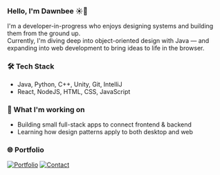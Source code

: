 ### Hello, I'm Dawnbee ☀️🐝

I'm a developer-in-progress who enjoys designing systems and building them from the ground up.  
Currently, I'm diving deep into object-oriented design with Java — and expanding into web development to bring ideas to life in the browser.

### 🛠 Tech Stack
- Java, Python, C++, Unity, Git, IntelliJ  
- React, NodeJS, HTML, CSS, JavaScript

### 🧠 What I'm working on
- Building small full-stack apps to connect frontend & backend
- Learning how design patterns apply to both desktop and web

### 🌐 Portfolio
[![Portfolio](https://img.shields.io/badge/Portfolio-dawnbeeh.github.io-blue?logo=google-chrome&logoColor=white)](https://dawnbeeh.github.io/)
[![Contact](https://img.shields.io/badge/Email-dawnbeeh23%40gmail.com-informational?logo=gmail&logoColor=white)](mailto:dawnbeeh23@gmail.com)
